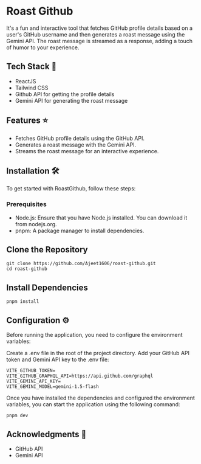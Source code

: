 # Roast Github

It's a fun and interactive tool that fetches GitHub profile details based on a user's GitHub username and then generates a roast message using the Gemini API. The roast message is streamed as a response, adding a touch of humor to your experience.


## Tech Stack 🚀

- ReactJS
- Tailwind CSS
- Github API for getting the profile details
- Gemini API for generating the roast message

## Features ⭐
- Fetches GitHub profile details using the GitHub API.
- Generates a roast message with the Gemini API.
- Streams the roast message for an interactive experience.

## Installation 🛠️
To get started with RoastGithub, follow these steps:

### Prerequisites
- Node.js: Ensure that you have Node.js installed. You can download it from nodejs.org.
- pnpm: A package manager to install dependencies.

## Clone the Repository
```
git clone https://github.com/Ajeet1606/roast-github.git
cd roast-github
```

## Install Dependencies
```
pnpm install
```

## Configuration ⚙️
Before running the application, you need to configure the environment variables:

Create a .env file in the root of the project directory.
Add your GitHub API token and Gemini API key to the .env file:
```
VITE_GITHUB_TOKEN=
VITE_GITHUB_GRAPHQL_API=https://api.github.com/graphql
VITE_GEMINI_API_KEY=
VITE_GEMINI_MODEL=gemini-1.5-flash
```

Once you have installed the dependencies and configured the environment variables, you can start the application using the following command:
```
pnpm dev
```

## Acknowledgments 🙏
- GitHub API
- Gemini API